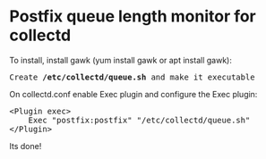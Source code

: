 # Postfix queue length monitor for collectd

To install, install gawk (yum install gawk or apt install gawk):
<pre>
Create <b>/etc/collectd/queue.sh</b> and make it executable
</pre>
On collectd.conf enable Exec plugin and configure the Exec plugin:
<pre>&lt;Plugin exec&gt;
	Exec "postfix:postfix" "/etc/collectd/queue.sh"
&lt;/Plugin&gt;</pre>

Its done!
